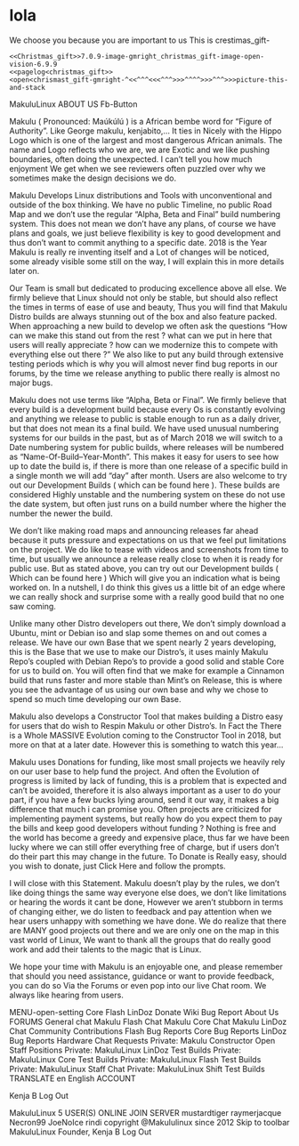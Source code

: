 # lola
We choose you because you are important to us
This is crestimas_gift- 

    <<Christmas_gift>>7.0.9-image-gmright_christmas_gift-image-open-vision-6.9.9
    <<pagelog<christmas_gift>>
    <open<chrismast_gift-gmright-^<<^^^<<<^^^>>>^^^^>>>^^^>>>picture-this-and-stack
	
MakuluLinux	
ABOUT US
Fb-Button

 
Makulu ( Pronounced: Maúkúlú ) is a African bembe word for “Figure of Authority”. Like George makulu, kenjabito,… It ties in Nicely with the Hippo Logo which is one of the largest and most dangerous African animals. The name and Logo reflects who we are, we are Exotic and we like pushing boundaries, often doing the unexpected. I can’t tell you how much enjoyment We get when we see reviewers often puzzled over why we sometimes make the design decisions we do.

Makulu Develops Linux distributions and Tools with unconventional and outside of the box thinking. We have no public Timeline, no public Road Map and we don’t use the regular “Alpha, Beta and Final” build numbering system. This does not mean we don’t have any plans, of course we have plans and goals, we just believe flexibility is key to good development and thus don’t want to commit anything to a specific date. 2018 is the Year Makulu is really re inventing itself and a Lot of changes will be noticed, some already visible some still on the way, I will explain this in more details later on.

Our Team is small but dedicated to producing excellence above all else. We firmly believe that Linux should not only be stable, but should also reflect the times in terms of ease of use and beauty, Thus you will find that Makulu Distro builds are always stunning out of the box and also feature packed. When approaching a new build to develop we often ask the questions “How can we make this stand out from the rest ? what can we put in here that users will really appreciate ? how can we modernize this to compete with everything else out there ?” We also like to put any build through extensive testing periods which is why you will almost never find bug reports in our forums, by the time we release anything to public there really is almost no major bugs.

Makulu does not use terms like “Alpha, Beta or Final”. We firmly believe that every build is a development build because every Os is constantly evolving and anything we release to public is stable enough to run as a daily driver, but that does not mean its a final build. We have used unusual numbering systems for our builds in the past, but as of March 2018 we will switch to a Date numbering system for public builds, where releases will be numbered as “Name-Of-Build–Year-Month”. This makes it easy for users to see how up to date the build is, if there is more than one release of a specific build in a single month we will add “day” after month.  Users are also welcome to try out our Development Builds ( which can be found here ). These builds are considered Highly unstable and the numbering system on these do not use the date system, but often just runs on a build number where the higher the number the newer the build.

We don’t like making road maps and announcing releases far ahead because it puts pressure and expectations on us that we feel put limitations on the project. We do like to tease with videos and screenshots from time to time, but usually we announce a release really close to when it is ready for public use. But as stated above, you can try out our Development builds ( Which can be found here ) Which will give you an indication what is being worked on. In a nutshell, I do think this gives us a little bit of an edge where we can really shock and surprise some with a really good build that no one saw coming.

Unlike many other Distro developers out there, We don’t simply download a Ubuntu, mint or Debian iso and slap some themes on and out comes a release. We have our own Base that we spent nearly 2 years developing, this is the Base that we use to make our Distro’s, it uses mainly Makulu Repo’s coupled with Debian Repo’s to provide a good solid and stable Core for us to build on. You will often find that we make for example a Cinnamon build that runs faster and more stable than Mint’s on Release, this is where you see the advantage of us using our own base and why we chose to spend so much time developing our own Base.

Makulu also develops a Constructor Tool that makes building a Distro easy for users that do wish to Respin Makulu or other Distro’s. In Fact the There is a Whole MASSIVE Evolution coming  to the Constructor Tool in 2018, but more on that at a later date. However this is something to watch this year…

Makulu uses Donations for funding, like most small projects we heavily rely on our user base to help fund the project. And often the Evolution of progress is limited by lack of funding, this is a problem that is expected and can’t be avoided, therefore it is also always important as a user to do your part, if you have a few bucks lying around, send it our way, it makes a big difference that much i can promise you. Often projects are criticized for implementing payment systems, but really how do you expect them to pay the bills and keep good developers without funding ? Nothing is free and the world has become a greedy and expensive place, thus far we have been lucky where we can still offer everything free of charge, but if users don’t do their part this may change in the future. To Donate is Really easy, should you wish to donate, just Click Here and follow the prompts.

I will close with this Statement. Makulu doesn’t play by the rules, we don’t like doing things the same way everyone else does, we don’t like limitations or hearing the words it cant be done, However we aren’t stubborn in terms of changing either, we do listen to feedback and pay attention when we hear users unhappy with something we have done. We do realize that there are MANY good projects out there and we are only one on the map in this vast world of Linux, We want to thank all the groups that do really good work and add their talents to the magic that is Linux.

We hope your time with Makulu is an enjoyable one, and please remember that should you need assistance, guidance or want to provide feedback, you can do so Via the Forums or even pop into our live Chat room. We always like hearing from users.

MENU-open-setting
Core
Flash
LinDoz
Donate
Wiki
Bug Report
About Us
FORUMS
General chat
Makulu Flash Chat
Makulu Core Chat
Makulu LinDoz Chat
Community Contributions
Flash Bug Reports
Core Bug Reports
LinDoz Bug Reports
Hardware Chat
Requests
Private: Makulu Constructor
Open Staff Positions
Private: MakuluLinux LinDoz Test Builds
Private: MakuluLinux Core Test Builds
Private: MakuluLinux Flash Test Builds
Private: MakuluLinux Staff Chat
Private: MakuluLinux Shift Test Builds
TRANSLATE
 en English
ACCOUNT
 
Kenja B
Log Out
 
 MakuluLinux
5 USER(S) ONLINE JOIN SERVER
mustardtiger
raymerjacque
Necron99
JoeNoIce
rindi
copyright @Makululinux since 2012
Skip to toolbar
MakuluLinux
Founder, Kenja B
Log Out
